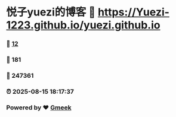 # 悦子yuezi的博客 :link: https://Yuezi-1223.github.io/yuezi.github.io 
### :page_facing_up: [12](https://Yuezi-1223.github.io/yuezi.github.io/tag.html) 
### :speech_balloon: 181 
### :hibiscus: 247361 
### :alarm_clock: 2025-08-15 18:17:37 
### Powered by :heart: [Gmeek](https://github.com/Meekdai/Gmeek)
